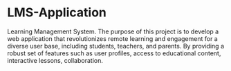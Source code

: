# LMS-Application
Learning Management System. The purpose of this project is to develop a web application that revolutionizes remote learning and engagement for a diverse user base, including students, teachers, and parents. By providing a robust set of features such as user profiles, access to educational content, interactive lessons, collaboration.
